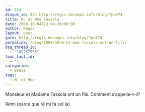 ```yaml
---
id: 574
disqus_id: 574 http://regis.decamps.info/blog/?p=574
title: M. et Mme Fassola
date: 2008-10-04T13:04:26+00:00
author: Régis
layout: post
guid: http://regis.decamps.info/blog/?p=574
permalink: /blog/2008/10/m-et-mme-fassola-ont-un-fils/
dsq_thread_id:
  - "189257556"
tmac_last_id:
  - ""
categories:
  - Brève
tags:
  - M. et Mme
---
```

Monsieur et Madame Fassola ont un fils. Comment s’appelle-t-il?
  
<!--more-->


  
Rémi (parce que ré mi fa sol la)
